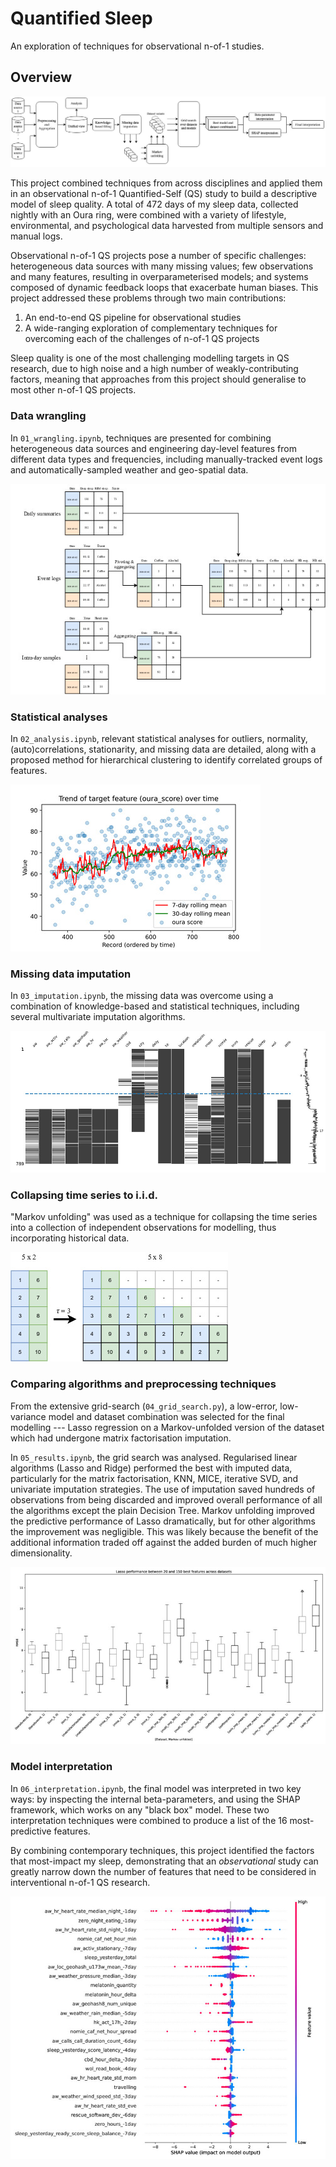 # Quantified Sleep

An exploration of techniques for observational n-of-1 studies.

## Overview

![overview diagram](img/QuantifiedSleepOverview.jpg)

This project combined techniques from across disciplines and applied them in an observational n-of-1 Quantified-Self (QS) study to build a descriptive model of sleep quality. A total of 472 days of my sleep data, collected nightly with an Oura ring, were combined with a variety of lifestyle, environmental, and psychological data harvested from multiple sensors and manual logs.

Observational n-of-1 QS projects pose a number of specific challenges: heterogeneous data sources with many missing values; few observations and many features, resulting in overparameterised models; and systems composed of dynamic feedback loops that exacerbate human biases. This project addressed these problems through two main contributions: 

1. An end-to-end QS pipeline for observational studies
2. A wide-ranging exploration of complementary techniques for overcoming each of the challenges of n-of-1 QS projects

Sleep quality is one of the most challenging modelling targets in QS research, due to high noise and a high number of weakly-contributing factors, meaning that approaches from this project should generalise to most other n-of-1 QS projects. 

### Data wrangling

In `01_wrangling.ipynb`, techniques are presented for combining heterogeneous data sources and engineering day-level features from different data types and frequencies, including manually-tracked event logs and automatically-sampled weather and geo-spatial data. 

![](img/data_transformations.jpg)

### Statistical analyses

In `02_analysis.ipynb`, relevant statistical analyses for outliers, normality, (auto)correlations, stationarity, and missing data are detailed, along with a proposed method for hierarchical clustering to identify correlated groups of features.

![](img/trend.jpg)

### Missing data imputation

In `03_imputation.ipynb`, the missing data was overcome using a combination of knowledge-based and statistical techniques, including several multivariate imputation algorithms. 

![](img/missing_data.jpg)

### Collapsing time series to i.i.d.

"Markov unfolding" was used as a technique for collapsing the time series into a collection of independent observations for modelling, thus incorporating historical data. 

![](img/markov_unfolding.jpg)

### Comparing algorithms and preprocessing techniques

From the extensive grid-search (`04_grid_search.py`), a low-error, low-variance model and dataset combination was selected for the final modelling --- Lasso regression on a Markov-unfolded version of the dataset which had undergone matrix factorisation imputation.

In `05_results.ipynb`, the grid search was analysed. Regularised linear algorithms (Lasso and Ridge) performed the best with imputed data, particularly for the matrix factorisation, KNN, MICE, iterative SVD, and univariate imputation strategies. The use of imputation saved hundreds of observations from being discarded and improved overall performance of all the algorithms except the plain Decision Tree. Markov unfolding improved the predictive performance of Lasso dramatically, but for other algorithms the improvement was negligible. This was likely because the benefit of the additional information traded off against the added burden of much higher dimensionality.

![](img/results_lasso.jpg)

### Model interpretation

In `06_interpretation.ipynb`, the final model was interpreted in two key ways: by inspecting the internal beta-parameters, and using the SHAP framework, which works on any "black box" model. These two interpretation techniques were combined to produce a list of the 16 most-predictive features.

By combining contemporary techniques, this project identified the factors that most-impact my sleep, demonstrating that an _observational_ study can greatly narrow down the number of features that need to be considered in interventional n-of-1 QS research.

![SHAP results](img/shap_results.jpg)


